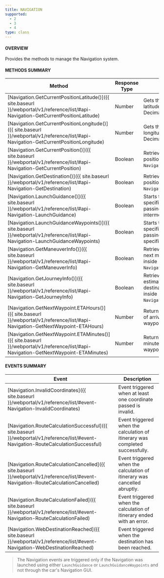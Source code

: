 ```yaml
---
title: NAVIGATION
supported:
  - 2
  - 3
  - 4
type: class
---
```


#### OVERVIEW

Provides the methods to manage the Navigation system.

#### METHODS SUMMARY

Method | Response Type | Description
-----|----|----
[Navigation.GetCurrentPositionLatitude()]({{ site.baseurl }}/webportal/v1/reference/list/#api-Navigation-GetCurrentPositionLatitude) | Number | Gets the current position's latitude in WGS84 Signed Decimal Degrees.
[Navigation.GetCurrentPositionLongitude()]({{ site.baseurl }}/webportal/v1/reference/list/#api-Navigation-GetCurrentPositionLongitude) | Number| Gets the current position's longitude in WGS84 Signed Decimal Degrees.
[Navigation.GetCurrentPosition()]({{ site.baseurl }}/webportal/v1/reference/list/#api-Navigation-GetCurrentPosition) | Boolean | Retrieves the current position and store it inside `Navigation.CurrentPosition`.
[Navigation.GetDestination()]({{ site.baseurl }}/webportal/v1/reference/list/#api-Navigation-GetDestination) | Boolean | Retrieves the current position and store it inside `Navigation.Destination`.
[Navigation.LaunchGuidance()]({{ site.baseurl }}/webportal/v1/reference/list/#api-Navigation-LaunchGuidance) | Boolean | Starts the navigation to the specified destination and passing through all intermediary destinations.
[Navigation.LaunchGuidanceWaypoints()]({{ site.baseurl }}/webportal/v1/reference/list/#api-Navigation-LaunchGuidanceWaypoints) | Boolean | Starts the navigation to the specified destination and passing through all the specified waypoints.
[Navigation.GetManeuverInfo()]({{ site.baseurl }}/webportal/v1/reference/list/#api-Navigation-GetManeuverInfo) | Boolean | Retrieves information on the next maneuver and store it inside `Navigation.ManeuverInfo`.
[Navigation.GetJourneyInfo()]({{ site.baseurl }}/webportal/v1/reference/list/#api-Navigation-GetJourneyInfo) | Boolean | Retrieves information on the estimated time of arrival at destination and store it inside `Navigation.JourneyInfo`.
[Navigation.GetNextWaypoint.ETAHours()]({{ site.baseurl }}/webportal/v1/reference/list/#api-Navigation-GetNextWaypoint-ETAHours) | Number | Returns the estimated hour of arrival at the next waypoint.
[Navigation.GetNextWaypoint.ETAMinutes()]({{ site.baseurl }}/webportal/v1/reference/list/#api-Navigation-GetNextWaypoint-ETAMinutes) | Number | Returns the estimated minute of arrival at the next waypoint.

#### EVENTS SUMMARY

Event | Description
----|----
[Navigation.InvalidCoordinates]({{ site.baseurl }}/webportal/v1/reference/list/#event-Navigation-InvalidCoordinates) | Event triggered when at least one coordinate passed is invalid.
[Navigation.RouteCalculationSuccessful]({{ site.baseurl }}/webportal/v1/reference/list/#event-Navigation-RouteCalculationSuccessful) | Event triggered when the calculation of itinerary was completed successfully.
[Navigation.RouteCalculationCancelled]({{ site.baseurl }}/webportal/v1/reference/list/#event-Navigation-RouteCalculationCancelled) | Event triggered when the calculation of itinerary was cancelled abruptly.
[Navigation.RouteCalculationFailed]({{ site.baseurl }}/webportal/v1/reference/list/#event-Navigation-RouteCalculationFailed) | Event triggered when the calculation of itinerary ended with an error.
[Navigation.WebDestinationReached]({{ site.baseurl }}/webportal/v1/reference/list/#event-Navigation-WebDestinationReached) | Event triggered when the destination has been reached.

> The Navigation events are triggered only if the Navigation was launched using either `LaunchGuidance` or `LaunchGuidanceWaypoints` and not through the car's Navigation GUI.
